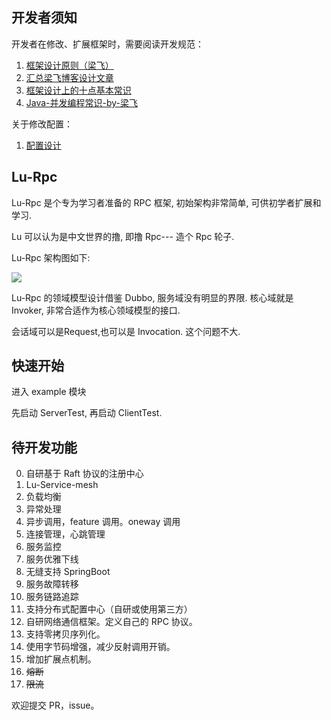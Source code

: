 

## 开发者须知
开发者在修改、扩展框架时，需要阅读开发规范：
1. [框架设计原则（梁飞）](http://thinkinjava.cn/2018/10/%E6%A1%86%E6%9E%B6%E8%AE%BE%E8%AE%A1%E5%8E%9F%E5%88%99-%E6%A2%81%E9%A3%9E/)
2. [汇总梁飞博客设计文章](http://thinkinjava.cn/2018/10/汇总梁飞博客设计文章/)
3. [框架设计上的十点基本常识](http://thinkinjava.cn/2018/10/框架设计上的十点基本常识/)
4. [Java-并发编程常识-by-梁飞](http://thinkinjava.cn/2018/04/Java-并发编程常识-by-梁飞/)

关于修改配置：
1. [配置设计](http://javatar.iteye.com/blog/949527)

## Lu-Rpc

Lu-Rpc 是个专为学习者准备的 RPC 框架, 初始架构非常简单, 可供初学者扩展和学习.

Lu 可以认为是中文世界的撸, 即撸 Rpc--- 造个 Rpc 轮子.

Lu-Rpc 架构图如下:

![](https://upload-images.jianshu.io/upload_images/4236553-a2bf8ddf71d1a993.png?imageMogr2/auto-orient/strip%7CimageView2/2/w/1240)



Lu-Rpc 的领域模型设计借鉴 Dubbo, 服务域没有明显的界限. 核心域就是 Invoker, 非常合适作为核心领域模型的接口.

会话域可以是Request,也可以是 Invocation. 这个问题不大.

## 快速开始

进入 example 模块

先启动 ServerTest, 再启动 ClientTest. 


## 待开发功能
0. 自研基于 Raft 协议的注册中心
1. Lu-Service-mesh
2. 负载均衡
3. 异常处理
4. 异步调用，feature 调用。oneway 调用
5. 连接管理，心跳管理
6. 服务监控
7. 服务优雅下线
8. 无缝支持 SpringBoot
9. 服务故障转移
10. 服务链路追踪
11. 支持分布式配置中心（自研或使用第三方）
12. 自研网络通信框架。定义自己的 RPC 协议。
13. 支持零拷贝序列化。
14. 使用字节码增强，减少反射调用开销。
15. 增加扩展点机制。
16. ~~熔断~~
17. ~~限流~~

欢迎提交 PR，issue。


